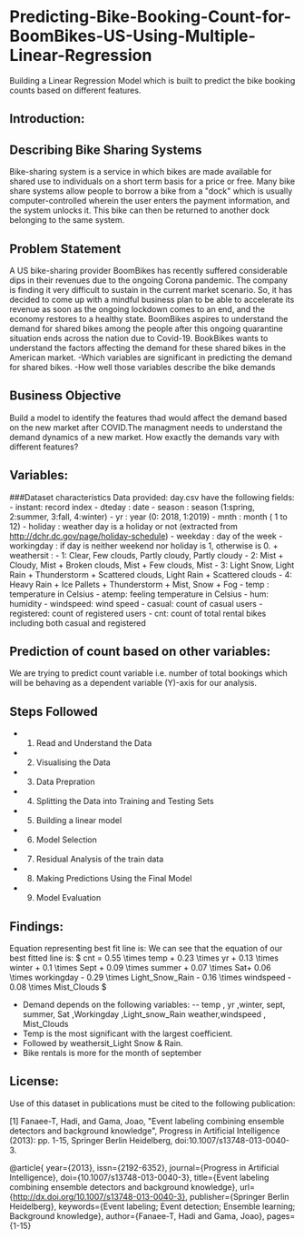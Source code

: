 # Predicting-Bike-Booking-Count-for-BoomBikes-US-Using-Multiple-Linear-Regression
Building a Linear Regression Model which is built to predict the bike booking counts based on different features.

## Introduction:


## Describing Bike Sharing Systems 
Bike-sharing system is a service in which bikes are made available for shared use to individuals on a short term basis for a price or free. Many bike share systems allow people to borrow a bike from a "dock" which is usually computer-controlled wherein the user enters the payment information, and the system unlocks it. This bike can then be returned to another dock belonging to the same system.

## Problem Statement

A US bike-sharing provider BoomBikes has recently suffered considerable dips in their revenues due to the ongoing Corona pandemic. The company is finding it very difficult to sustain in the current market scenario. So, it has decided to come up with a mindful business plan to be able to accelerate its revenue as soon as the ongoing lockdown comes to an end, and the economy restores to a healthy state. BoomBikes aspires to understand the demand for shared bikes among the people after this ongoing quarantine situation ends across the nation due to Covid-19. BookBikes wants to understand the factors affecting the demand for these shared bikes in the American market. 
-Which variables are significant in predicting the demand for shared bikes.
-How well those variables describe the bike demands

## Business Objective
Build a model to identify the features thad would affect the demand based on the new market after COVID.The managment needs to understand the demand dynamics of a new market. How exactly the demands vary with different features?

## Variables:
###Dataset characteristics
Data provided: day.csv have the following fields:
	- instant: record index
	- dteday : date
	- season : season (1:spring, 2:summer, 3:fall, 4:winter)
	- yr : year (0: 2018, 1:2019)
	- mnth : month ( 1 to 12)
	- holiday : weather day is a holiday or not (extracted from http://dchr.dc.gov/page/holiday-schedule)
	- weekday : day of the week
	- workingday : if day is neither weekend nor holiday is 1, otherwise is 0.
	+ weathersit : 
		- 1: Clear, Few clouds, Partly cloudy, Partly cloudy
		- 2: Mist + Cloudy, Mist + Broken clouds, Mist + Few clouds, Mist
		- 3: Light Snow, Light Rain + Thunderstorm + Scattered clouds, Light Rain + Scattered clouds
		- 4: Heavy Rain + Ice Pallets + Thunderstorm + Mist, Snow + Fog
	- temp : temperature in Celsius
	- atemp: feeling temperature in Celsius
	- hum: humidity
	- windspeed: wind speed
	- casual: count of casual users
	- registered: count of registered users
	- cnt: count of total rental bikes including both casual and registered

## Prediction of count based on other variables: 
We are trying to predict count variable i.e. number of total bookings which will be behaving as a dependent variable (Y)-axis for our analysis.

## Steps Followed
- 1. Read and Understand the Data
- 2. Visualising the Data
- 3. Data Prepration
- 4. Splitting the Data into Training and Testing Sets
- 5. Building a linear model
- 6. Model Selection
- 7. Residual Analysis of the train data
- 8. Making Predictions Using the Final Model
- 9. Model Evaluation

## Findings:
Equation representing best fit line is:
We can see that the equation of our best fitted line is:
$ cnt = 0.55  \times  temp + 0.23  \times  yr + 0.13 \times winter + 0.1 \times Sept + 0.09 \times summer + 0.07 \times Sat+ 0.06 \times workingday - 0.29 \times Light_Snow_Rain - 0.16 \times windspeed - 0.08 \times Mist_Clouds $
- Demand depends on the following variables:
-- temp , yr ,winter, sept, summer, Sat ,Workingday ,Light_snow_Rain weather,windspeed , Mist_Clouds
- Temp is the most significant with the largest coefficient.
- Followed by weathersit_Light Snow & Rain.
- Bike rentals is more for the month of september

## License:
Use of this dataset in publications must be cited to the following publication:

[1] Fanaee-T, Hadi, and Gama, Joao, "Event labeling combining ensemble detectors and background knowledge", Progress in Artificial Intelligence (2013): pp. 1-15, Springer Berlin Heidelberg, doi:10.1007/s13748-013-0040-3.

@article{
	year={2013},
	issn={2192-6352},
	journal={Progress in Artificial Intelligence},
	doi={10.1007/s13748-013-0040-3},
	title={Event labeling combining ensemble detectors and background knowledge},
	url={http://dx.doi.org/10.1007/s13748-013-0040-3},
	publisher={Springer Berlin Heidelberg},
	keywords={Event labeling; Event detection; Ensemble learning; Background knowledge},
	author={Fanaee-T, Hadi and Gama, Joao},
	pages={1-15}
